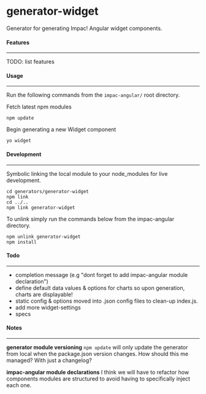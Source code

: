 # generator-widget

Generator for generating Impac! Angular widget components.

#### Features
---

TODO: list features

#### Usage
---

Run the following commands from the `impac-angular/` root directory.

Fetch latest npm modules
```
npm update
```
Begin generating a new Widget component
```
yo widget
```

#### Development
---

Symbolic linking the local module to your node_modules for live development. 
```
cd generators/generator-widget
npm link
cd ../..
npm link generator-widget
```

To unlink simply run the commands below from the impac-angular directory.
```
npm unlink generator-widget
npm install
```

#### Todo
---

- completion message (e.g "dont forget to add impac-angular module declaration")
- define default data values & options for charts so upon generation, charts are displayable!
- static config & options moved into .json config files to clean-up index.js.
- add more widget-settings
- specs

#### Notes
---

**generator module versioning**
`npm update` will only update the generator from local when the package.json version changes. How should this me managed? With just a changelog?

**impac-angular module declarations**
I think we will have to refactor how components modules are structured to avoid having to specifically inject each one.

